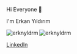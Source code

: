 Hi Everyone 👋

I'm Erkan Yıldırım


<p><img align="left" src="https://github-readme-stats.vercel.app/api/top-langs?username=erknyldrm&show_icons=true&locale=en&layout=compact" alt="erknyldrm" /></p>

<p><img align="center" src="https://github-readme-streak-stats.herokuapp.com/?user=erknyldrm&" alt="erknyldrm" /></p>

[LinkedIn](https://www.linkedin.com/in/erkyldrm/)
